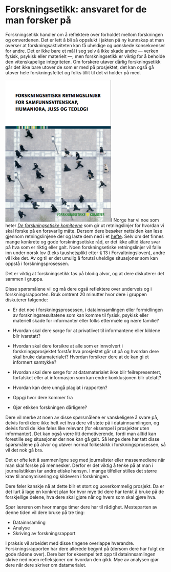 # Forskningsetikk: ansvaret for de man forsker på

Forskningsetikk handler om å reflektere over forholdet mellom forskningen og omverdenen. Det er lett å bli så oppslukt i jakten på ny kunnskap at man overser at forskningsaktiviteten kan få uheldige og uønskede konsekvenser for andre. Det er ikke bare et mål i seg selv å ikke skade andre — verken fysisk, psykisk eller materielt —, men forskningsetikk er viktig for å beholde den vitenskapelige integriteten. Om forskere utøver dårlig forskningsetikk går det ikke bare utover de som er med på prosjektet, det kan også gå utover hele forskningsfeltet og folks tillit til det vi holder på med.

<a class="right medium" href="https://www.etikkom.no/globalassets/documents/publikasjoner-som-pdf/forskningsetiske-retningslinjer-for-samfunnsvitenskap-humaniora-juss-og-teologi-2006.pdf"><img src="../images/forskningsetikk.png" alt="Forskningsetiske retningslinjer for samfunnsvitenskap, humaniora, juss og teologi: Hefte"></a>I Norge har vi noe som heter [_De forskningsetiske komiteene_](https://www.etikkom.no/forskningsetiske-retningslinjer/Samfunnsvitenskap-jus-og-humaniora/) som gir ut retningslinjer for hvordan vi skal forske på en forsvarlig måte. Dersom dere besøker nettsiden kan lese gjennom retningslinjene der og laste dem ned i et [hefte](https://www.etikkom.no/globalassets/documents/publikasjoner-som-pdf/forskningsetiske-retningslinjer-for-samfunnsvitenskap-humaniora-juss-og-teologi-2006.pdf). Selv om det finnes mange konkrete og gode forskningsetiske råd, er det ikke alltid klare svar på hva som er riktig eller galt. Noen forskningsetiske retningslinjer vil falle inn under norsk lov (f.eks taushetsplikt etter § 13 i Forvaltningsloven), andre vil ikke det. Av og til er det umulig å forutsi uheldige situasjoner som kan oppstå i forskningsprosessen.

<div class="boks">Det er viktig at forskningsetikk tas på blodig alvor, og at dere diskuterer det sammen i gruppa.</div>

Disse spørsmålene vil og må dere også reflektere over underveis og i forskningsrapporten. Bruk omtrent 20 minutter hvor dere i gruppen diskuterer følgende:

  * Er det noe i forskningsprosessen, i datainnsamlingen eller formidlingen av forskningsresultatene som kan komme til fysisk, psykisk eller materiell skade for informanter eller folks ettermæle og nære familie?

  * Hvordan skal dere sørge for at privatlivet til informantene eller kildene blir ivaretatt?

  * Hvordan skal dere forsikre at alle som er innvolvert i forskningsprosjektet forstår hva prosjektet går ut på og hvordan dere skal bruke datamaterialet? Hvordan forsikrer dere at de kan gi et informert samtykke?

  * Hvordan skal dere sørge for at datamaterialet ikke blir feilrepresentert, forfalsket eller at informasjon som kan endre konklusjonen blir utelatt?

  * Hvordan kan dere unngå plagiat i rapporten?

  * Oppgi hvor dere kommer fra

  * Gjør etikken forskningen dårligere?

Dere vil merke at noen av disse spørsmålene er vanskeligere å svare på, delvis fordi dere ikke helt vet hva dere vil støte på i datainnsamlingen, og delvis fordi de ikke føles like relevant (for eksempel i prosjekter uten informanter). Det kan også være litt demotiverende, fordi man alltid kan forestille seg situasjoner der noe kan gå galt. Så lenge dere har tatt disse spørsmålene på alvor og utøver normal folkeskikk i forskningsprosessen, så vil det nok gå bra.

<div class="boks">Det er ofte lett å sammenligne seg med journalister eller massemediene når man skal forske på mennesker. Derfor er det viktig å tenke på at man i journalistikken tar andre etiske hensyn. I mange tilfeller stilles det større krav til anonymisering og kildevern i forskningen.</div>

Dere føler kanskje nå at dette blir et stort og uoverkommelig prosjekt. Da er det lurt å lage en konkret plan for hvor mye tid dere har tenkt å bruke på de forskjellige delene, hva dere skal gjøre når og hvem som skal gjøre hva.

Spør læreren om hvor mange timer dere har til rådighet. Mesteparten av denne tiden vil dere bruke på tre ting:

  * Datainnsamling
  * Analyse
  * Skriving av forskningsrapport

I praksis vil arbeidet med disse tingene overlappe hverandre. Forskningsrapporten har dere allerede begynt på (dersom dere har fulgt de gode rådene over). Dere bør for eksempel tett opp til datainnsamlingen skrive ned noen refleksjoner om hvordan den gikk. Mye av analysen gjør dere når dere skriver om datamerialet.
